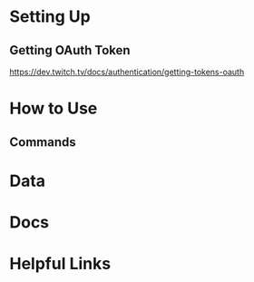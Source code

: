 # Setting Up
## Getting OAuth Token
https://dev.twitch.tv/docs/authentication/getting-tokens-oauth

# How to Use
## Commands
# Data
# Docs
# Helpful Links
